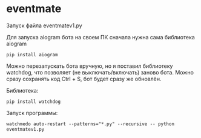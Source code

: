 # eventmate

Запуск файла eventmatev1.py

Для запуска aiogram бота на своем ПК сначала нужна сама библиотека aiogram

`pip install aiogram`

Можно перезапускать бота вручную, но я поставил библиотеку watchdog, что позволяет (не выключать/включать) заново бота.
Можно сразу сохранять код Ctrl + S, бот будет сразу же обновлён.

Библиотека:

`pip install watchdog`

Запуск программы:

`watchmedo auto-restart --patterns="*.py" --recursive -- python eventmatev1.py`
